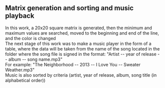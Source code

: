 ## Matrix generation and sorting and music playback
In this work, a 20x20 square matrix is generated, then the minimum and maximum values are searched, moved to the beginning and end of the line, and the color is changed
<br>The next stage of this work was to make a music player in the form of a table, where the data will be taken from the name of the song located in the folder where the song file is signed in the format: "Artist -- year of release -- album -- song name.mp3"
<br>For example: "The Neighborhood -- 2013 -- I Love You -- Sweater Weather.mp3"
<br>Music is also sorted by criteria (artist, year of release, album, song title (in alphabetical order))